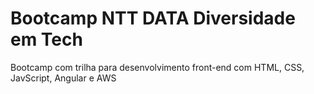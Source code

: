 # Bootcamp NTT DATA Diversidade em Tech

Bootcamp com trilha para desenvolvimento front-end com HTML, CSS, JavScript, Angular e AWS
